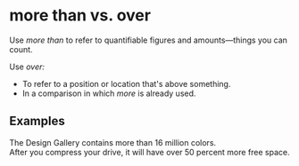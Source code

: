 # more than vs. over

Use *more than* to refer to quantifiable figures and amounts—things you can count. 

Use *over:*

  - To refer to a position or location that's above something.
  -  In a comparison in which *more* is already used.

## Examples

The Design Gallery contains more than 16 million colors.  
After you compress your drive, it will have over 50 percent more free space. 
